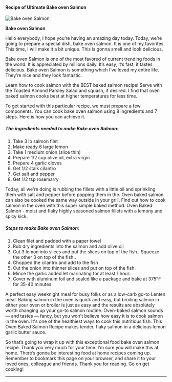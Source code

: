             

#### Recipe of Ultimate Bake oven Salmon

![Bake oven Salmon](https://img-global.cpcdn.com/recipes/4808863008686080/751x532cq70/bake-oven-salmon-recipe-main-photo.jpg)

**Bake oven Salmon**

Hello everybody, I hope you’re having an amazing day today. Today, we’re going to prepare a special dish, bake oven salmon. It is one of my favorites. This time, I will make it a bit unique. This is gonna smell and look delicious.

Bake oven Salmon is one of the most favored of current trending foods in the world. It is appreciated by millions daily. It’s easy, it’s fast, it tastes delicious. Bake oven Salmon is something which I’ve loved my entire life. They’re nice and they look fantastic.

Learn how to cook salmon with the BEST baked salmon recipe! Serve with the Toasted Almond Parsley Salad and squash, if desired. I find that oven baked salmon cooks best at higher temperatures for less time.

To get started with this particular recipe, we must prepare a few components. You can cook bake oven salmon using 8 ingredients and 7 steps. Here is how you can achieve it.

##### The ingredients needed to make Bake oven Salmon:

1.  Take 3 lb salmon filet
2.  Make ready 6 large lemon
3.  Take 1 medium onion (slice thin)
4.  Prepare 1/2 cup olive oil, extra virgin
5.  Prepare 4 garlic cloves
6.  Get 1/2 stalk cilantro
7.  Get salt and pepper
8.  Get 1/2 tsp rosemarry

Today, all we're doing is rubbing the fillets with a little oil and sprinkling them with salt and pepper before popping them in the. Oven baked salmon can also be cooked the same way outside in your grill. Find out how to cook salmon in the oven with this super simple baked method. Oven Baked Salmon - moist and flaky highly seasoned salmon fillets with a lemony and spicy kick.

##### Steps to make Bake oven Salmon:

1.  Clean filet and padded with a paper towel
2.  Rub dry ingredients into the salmon and add olive oil
3.  Cut 3 lemon into slices and put the slices on top of the fish.. Squeeze the other 3 on top of the fish..
4.  Chopped the cilantro and add to the fish
5.  Cut the onion into thinner slices and put on top of the fish.
6.  Mince the garlic added let marinating for at least 1 hour..
7.  Cover with aluminum foil and sealed like a package and bake at 375℉ for 35-40 minutes

A perfect easy weeknight meal for busy folks or as a low-carb go-to Lenten meal. Baking salmon in the oven is quick and easy, but broiling salmon in either your oven or broiler is just as easy and the results are absolutely worth changing up your go-to salmon routine. Oven-baked salmon sounds — and tastes — fancy, but you won't believe how easy it is to cook salmon in the oven. It's one of the healthiest ways to cook this nutritious fish. This Oven Baked Salmon Recipe makes tender, flaky salmon in a delicious lemon garlic butter sauce.

So that’s going to wrap it up with this exceptional food bake oven salmon recipe. Thank you very much for your time. I’m sure you will make this at home. There’s gonna be interesting food at home recipes coming up. Remember to bookmark this page on your browser, and share it to your loved ones, colleague and friends. Thank you for reading. Go on get cooking!

* * *